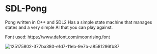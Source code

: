 # SDL-Pong
Pong written in C++ and SDL2 Has a simple state machine that manages states and a very simple AI that you can play against.

Font used: https://www.dafont.com/moonrising.font

![125175802-377ba380-e1d7-11eb-9e7b-a8581296fb87](https://user-images.githubusercontent.com/87091726/150572020-e4dc3605-8644-4a8f-ba3e-6ca3a4836722.gif)
